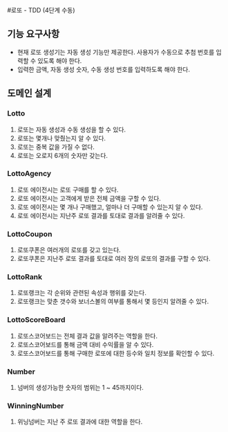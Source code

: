 #로또 - TDD (4단계 수동)

## 기능 요구사항
+ 현재 로또 생성기는 자동 생성 기능만 제공한다. 사용자가 수동으로 추첨 번호를 입력할 수 있도록 해야 한다.
+ 입력한 금액, 자동 생성 숫자, 수동 생성 번호를 입력하도록 해야 한다.

## 도메인 설계
### Lotto 
1. 로또는 자동 생성과 수동 생성을 할 수 있다.
2. 로또는 몇개나 맞췄는지 알 수 있다. 
3. 로또는 중복 값을 가질 수 없다.
4. 로또는 오로지 6개의 숫자만 갖는다. 

### LottoAgency
1. 로또 에이전시는 로또 구매를 할 수 있다.
2. 로또 에이전시는 고객에게 받은 전체 금액을 구할 수 있다. 
3. 로또 에이전시는 몇 개나 구매했고, 얼마나 더 구매할 수 있는지 알 수 있다. 
4. 로또 에이전시는 지난주 로또 결과를 토대로 결과를 알려줄 수 있다. 

### LottoCoupon
1. 로또쿠폰은 여러개의 로또를 갖고 있는다.
2. 로또쿠폰은 지난주 로또 결과를 토대로 여러 장의 로또의 결과를 구할 수 있다. 

### LottoRank 
1. 로또랭크는 각 순위와 관련된 속성과 행위를 갖는다.
2. 로또랭크는 맞춘 갯수와 보너스볼의 여부를 통해서 몇 등인지 알려줄 수 있다. 

### LottoScoreBoard
1. 로또스코어보드는 전체 결과 값을 알려주는 역할을 한다.
2. 로또스코어보드를 통해 금액 대비 수익률을 알 수 있다.
3. 로또스코어보드를 통해 구매한 로또에 대한 등수와 일치 정보를 확인할 수 있다. 

### Number
1. 넘버의 생성가능한 숫자의 범위는 1 ~ 45까지이다.

### WinningNumber
1. 위닝넘버는 지난 주 로또 결과에 대한 역할을 한다.